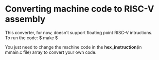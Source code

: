 # Converting machine code to RISC-V assembly 
This converter, for now, doesn't support floating point RISC-V intructions. 
To run the code: 
$ make $

You just need to change the machine code in the **hex_instruction**(in mmain.c file) array to convert your own code. 
